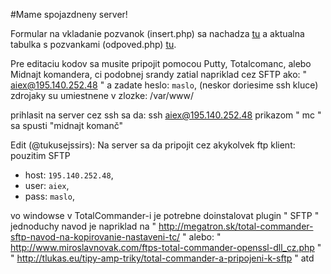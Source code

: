 #Mame spojazdneny server!

Formular na vkladanie pozvanok (insert.php) sa nachadza [tu](http://195.140.252.48/insert.php) a aktualna tabulka s pozvankami (odpoved.php) [tu](http://195.140.252.48/odpoved.php).

Pre editaciu kodov sa musite pripojit pomocou Putty, Totalcomanc, alebo Midnajt komandera,
ci podobnej srandy zatial napriklad cez SFTP ako: " aiex@195.140.252.48 " a zadate heslo: `maslo`,
(neskor doriesime ssh kluce) zdrojaky su umiestnene v zlozke: /var/www/

prihlasit na server cez ssh sa da: ssh aiex@195.140.252.48
prikazom " mc " sa spusti "midnajt komanč"  

Edit (@tukusejssirs): Na server sa da pripojit cez akykolvek ftp klient: pouzitim SFTP
- host: `195.140.252.48`,
- user: `aiex`,
- pass: `maslo`,

vo windowse v TotalCommander-i je potrebne doinstalovat plugin " SFTP " 
jednoduchy navod je napriklad na " http://megatron.sk/total-commander-sftp-navod-na-kopirovanie-nastaveni-tc/ "
                         alebo:  " http://www.miroslavnovak.com/ftps-total-commander-openssl-dll_cz.php  "
                                 " http://tlukas.eu/tipy-amp-triky/total-commander-a-pripojeni-k-sftp  "
                                   atd
